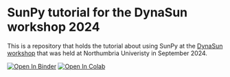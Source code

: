 # SunPy tutorial for the DynaSun workshop 2024

This is a repository that holds the tutorial about using SunPy at the [DynaSun workshop](https://sites.google.com/view/dynasun2024/overview?authuser=1) that was held at Northumbria Univeristy in September 2024.

[![Open In Binder](https://mybinder.org/badge_logo.svg)](https://mybinder.org/v2/gh/hayesla/DynaSun_workshop/blob/main?filepath=sunpy_dynasun_tutorial.ipynb)
[![Open In Colab](https://colab.research.google.com/assets/colab-badge.svg)](https://colab.research.google.com/github/hayesla/DynaSun_workshop/blob/main/sunpy_dynasun_tutorial.ipynb)
